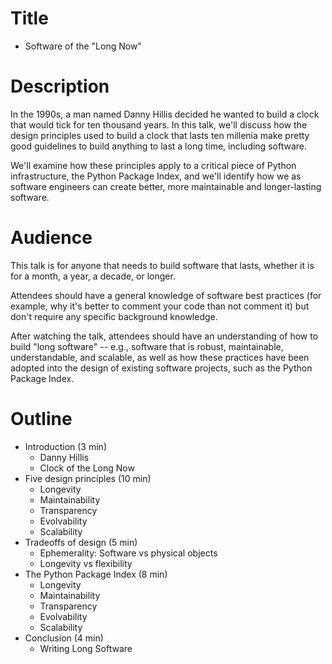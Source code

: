 # Title

* Software of the "Long Now"

# Description

In the 1990s, a man named Danny Hillis decided he wanted to build a clock that would tick for ten thousand years. In this talk, we'll discuss how the design principles used to build a clock that lasts ten millenia make pretty good guidelines to build anything to last a long time, including software.

We'll examine how these principles apply to a critical piece of Python infrastructure, the Python Package Index, and we'll identify how we as software engineers can create better, more maintainable and longer-lasting software.

# Audience

This talk is for anyone that needs to build software that lasts, whether it is for a month, a year, a decade, or longer.

Attendees should have a general knowledge of software best practices (for example, why it's better to comment your code than not comment it) but don't require any specific background knowledge.

After watching the talk, attendees should have an understanding of how to build "long software" -- e.g., software that is robust, maintainable, understandable, and scalable, as well as how these practices have been adopted into the design of existing software projects, such as the Python Package Index.

# Outline

* Introduction (3 min)
  * Danny Hillis
  * Clock of the Long Now
* Five design principles (10 min)
  * Longevity
  * Maintainability
  * Transparency
  * Evolvability
  * Scalability
* Tradeoffs of design (5 min)
  * Ephemerality: Software vs physical objects
  * Longevity vs flexibility
* The Python Package Index (8 min)
  * Longevity
  * Maintainability
  * Transparency
  * Evolvability
  * Scalability
* Conclusion (4 min)
  * Writing Long Software
